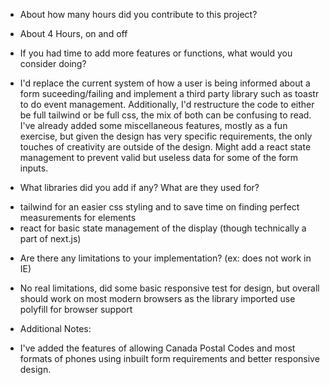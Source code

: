 - About how many hours did you contribute to this project?
+ About 4 Hours, on and off

- If you had time to add more features or functions, what would you consider doing?
+ I'd replace the current system of how a user is being informed about a form suceeding/failing and implement a third party library such as toastr to do event management. Additionally, I'd restructure the code to either be full tailwind or be full css, the mix of both can be confusing to read. I've already added some miscellaneous features, mostly as a fun exercise, but given the design has very specific requirements, the only touches of creativity are outside of the design. Might add a react state management to prevent valid but useless data for some of the form inputs.

- What libraries did you add if any? What are they used for?
+ tailwind for an easier css styling and to save time on finding perfect measurements for elements
+ react for basic state management of the display (though technically a part of next.js)

- Are there any limitations to your implementation? (ex: does not work in IE)
+ No real limitations, did some basic responsive test for design, but overall should work on most modern browsers as the library imported use polyfill for browser support

- Additional Notes:
+ I've added the features of allowing Canada Postal Codes and most formats of phones using inbuilt form requirements and better responsive design.


